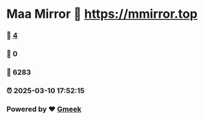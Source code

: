 # Maa Mirror :link: https://mmirror.top 
### :page_facing_up: [4](https://mmirror.top/tag.html) 
### :speech_balloon: 0 
### :hibiscus: 6283 
### :alarm_clock: 2025-03-10 17:52:15 
### Powered by :heart: [Gmeek](https://github.com/Meekdai/Gmeek)
